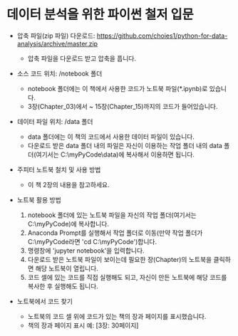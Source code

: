# 데이터 분석을 위한 파이썬 철저 입문

- 압축 파일(zip 파일) 다운로드: https://github.com/choies1/python-for-data-analysis/archive/master.zip
  - 압축 파일을 다운로드 받고 압축을 풉니다.
  
- 소스 코드 위치: /notebook 폴더
  - notebook 폴더에는 이 책에서 사용한 코드가 노트북 파일(\*.ipynb)로 있습니다.
  - 3장(Chapter_03)에서 ~ 15장(Chapter_15)까지의 코드가 들어있습니다.
- 데이터 파일 위치: /data 폴더
  - data 폴더에는 이 책의 코드에서 사용한 데이터 파일이 있습니다.
  - 다운로드 받은 data 폴더 내의 파일은 자신이 이용하는 작업 폴더 내의 data 폴더(여기서는 C:\myPyCode\data)에 복사해서 이용하면 됩니다.

- 주피터 노트북 철치 및 사용 방법
  - 이 책 2장의 내용을 참고하세요.

- 노트북 활용 방법
  1. notebook 폴더에 있는 노트북 파일을 자신의 작업 폴더(여기서는 C:\myPyCode)에 복사합니다.
  2. Anaconda Prompt를 실행해서 작업 폴더로 이동(만약 작업 폴더가 C:\myPyCode라면 'cd C:\myPyCode')합니다.
  3. 명령창에 'jupyter notebook'을 입력합니다.
  4. 다운로드 받은 노트북 파일이 보이는데 필요한 장(Chapter)의 노트북을 클릭하면 해당 노트북이 열립니다.
  5. 코드 셀에 있는 코드를 직접 실행해도 되고, 자신이 만든 노트북에 해당 코드를 복사한 후 실행해도 됩니다.
  
- 노트북에서 코드 찾기
  - 노트북의 코드 셀 위에 코드가 있는 책의 장과 페이지를 표시했습니다.
  - 책의 장과 페이지 표시 예: [3장: 30페이지]

